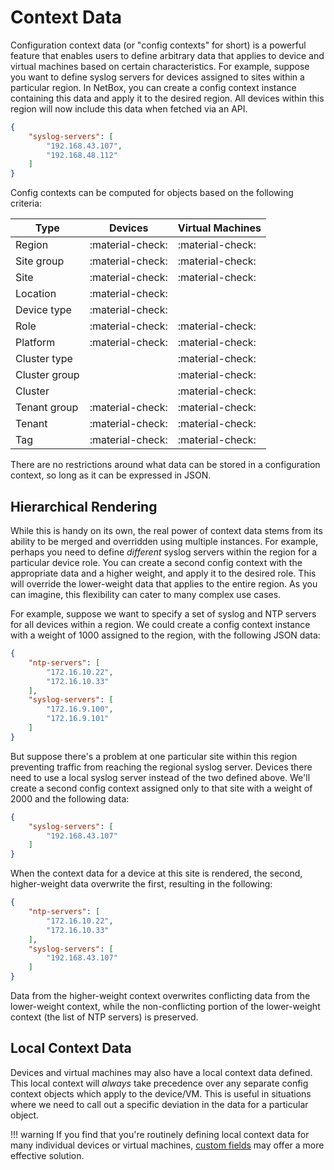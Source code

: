 # Context Data

Configuration context data (or "config contexts" for short) is a powerful feature that enables users to define arbitrary data that applies to device and virtual machines based on certain characteristics. For example, suppose you want to define syslog servers for devices assigned to sites within a particular region. In NetBox, you can create a config context instance containing this data and apply it to the desired region. All devices within this region will now include this data when fetched via an API.

```json
{
    "syslog-servers": [
        "192.168.43.107",
        "192.168.48.112"
    ]
}
```

Config contexts can be computed for objects based on the following criteria:

| Type          | Devices          | Virtual Machines |
|---------------|------------------|------------------|
| Region        | :material-check: | :material-check: |
| Site group    | :material-check: | :material-check: |
| Site          | :material-check: | :material-check: |
| Location      | :material-check: |                  |
| Device type   | :material-check: |                  |
| Role          | :material-check: | :material-check: |
| Platform      | :material-check: | :material-check: |
| Cluster type  |                  | :material-check: |
| Cluster group |                  | :material-check: |
| Cluster       |                  | :material-check: |
| Tenant group  | :material-check: | :material-check: |
| Tenant        | :material-check: | :material-check: |
| Tag           | :material-check: | :material-check: |

There are no restrictions around what data can be stored in a configuration context, so long as it can be expressed in JSON.

## Hierarchical Rendering

While this is handy on its own, the real power of context data stems from its ability to be merged and overridden using multiple instances. For example, perhaps you need to define _different_ syslog servers within the region for a particular device role. You can create a second config context with the appropriate data and a higher weight, and apply it to the desired role. This will override the lower-weight data that applies to the entire region. As you can imagine, this flexibility can cater to many complex use cases.

For example, suppose we want to specify a set of syslog and NTP servers for all devices within a region. We could create a config context instance with a weight of 1000 assigned to the region, with the following JSON data:

```json
{
    "ntp-servers": [
        "172.16.10.22",
        "172.16.10.33"
    ],
    "syslog-servers": [
        "172.16.9.100",
        "172.16.9.101"
    ]
}
```

But suppose there's a problem at one particular site within this region preventing traffic from reaching the regional syslog server. Devices there need to use a local syslog server instead of the two defined above. We'll create a second config context assigned only to that site with a weight of 2000 and the following data:

```json
{
    "syslog-servers": [
        "192.168.43.107"
    ]
}
```

When the context data for a device at this site is rendered, the second, higher-weight data overwrite the first, resulting in the following:

```json
{
    "ntp-servers": [
        "172.16.10.22",
        "172.16.10.33"
    ],
    "syslog-servers": [
        "192.168.43.107"
    ]
}
```

Data from the higher-weight context overwrites conflicting data from the lower-weight context, while the non-conflicting portion of the lower-weight context (the list of NTP servers) is preserved.

## Local Context Data

Devices and virtual machines may also have a local context data defined. This local context will _always_ take precedence over any separate config context objects which apply to the device/VM. This is useful in situations where we need to call out a specific deviation in the data for a particular object.

!!! warning
    If you find that you're routinely defining local context data for many individual devices or virtual machines, [custom fields](./customization.md#custom-fields) may offer a more effective solution.
